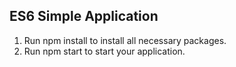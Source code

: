 ## ES6 Simple Application
1. Run npm install to install all necessary packages.
2. Run npm start to start your application.
